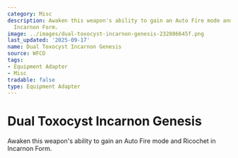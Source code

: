 ```yaml
---
category: Misc
description: Awaken this weapon's ability to gain an Auto Fire mode and Ricochet in
  Incarnon Form.
image: ../images/dual-toxocyst-incarnon-genesis-232806645f.png
last_updated: '2025-09-17'
name: Dual Toxocyst Incarnon Genesis
source: WFCD
tags:
- Equipment Adapter
- Misc
tradable: false
type: Equipment Adapter
---
```


# Dual Toxocyst Incarnon Genesis

Awaken this weapon's ability to gain an Auto Fire mode and Ricochet in Incarnon Form.

